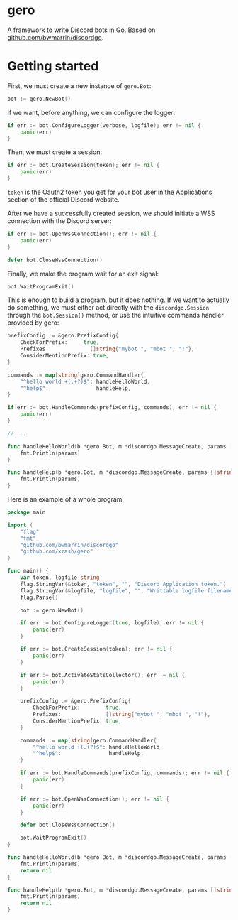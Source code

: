 # gero

A framework to write Discord bots in Go. Based on [github.com/bwmarrin/discordgo](https://github.com/bwmarrin/discordgo).

# Getting started

First, we must create a new instance of `gero.Bot`:

```go
bot := gero.NewBot()
```

If we want, before anything, we can configure the logger:

```go
if err := bot.ConfigureLogger(verbose, logfile); err != nil {
	panic(err)
}
```

Then, we must create a session:

```go
if err := bot.CreateSession(token); err != nil {
	panic(err)
}
```

`token` is the Oauth2 token you get for your bot user in the Applications section of the official Discord website.

After we have a successfully created session, we should initiate a WSS connection with the Discord server:

```go
if err := bot.OpenWssConnection(); err != nil {
	panic(err)
}

defer bot.CloseWssConnection()
```

Finally, we make the program wait for an exit signal:

```go
bot.WaitProgramExit()
```

This is enough to build a program, but it does nothing. If we want to actually do something, we must either act directly with the `discordgo.Session` through the `bot.Session()` method, or use the intuitive commands handler provided by gero:

```go
prefixConfig := &gero.PrefixConfig{
	CheckForPrefix:		true,
	Prefixes:			  []string{"mybot ", "mbot ", "!"},
	ConsiderMentionPrefix: true,
}

commands := map[string]gero.CommandHandler{
	"^hello world +(.+?)$": handleHelloWorld,
	"^help$":               handleHelp,
}

if err := bot.HandleCommands(prefixConfig, commands); err != nil {
	panic(err)
}

// ...

func handleHelloWorld(b *gero.Bot, m *discordgo.MessageCreate, params []string) error {
	fmt.Println(params)
}

func handleHelp(b *gero.Bot, m *discordgo.MessageCreate, params []string) error {
	fmt.Println(params)
}
```

Here is an example of a whole program:

```go
package main

import (
	"flag"
	"fmt"
	"github.com/bwmarrin/discordgo"
	"github.com/xrash/gero"
)

func main() {
	var token, logfile string
	flag.StringVar(&token, "token", "", "Discord Application token.")
	flag.StringVar(&logfile, "logfile", "", "Writtable logfile filename.")
	flag.Parse()

	bot := gero.NewBot()

	if err := bot.ConfigureLogger(true, logfile); err != nil {
		panic(err)
	}

	if err := bot.CreateSession(token); err != nil {
		panic(err)
	}

	if err := bot.ActivateStatsCollector(); err != nil {
		panic(err)
	}

	prefixConfig := &gero.PrefixConfig{
		CheckForPrefix:        true,
		Prefixes:              []string{"mybot ", "mbot ", "!"},
		ConsiderMentionPrefix: true,
	}

	commands := map[string]gero.CommandHandler{
		"^hello world +(.+?)$": handleHelloWorld,
		"^help$":               handleHelp,
	}

	if err := bot.HandleCommands(prefixConfig, commands); err != nil {
		panic(err)
	}

	if err := bot.OpenWssConnection(); err != nil {
		panic(err)
	}

	defer bot.CloseWssConnection()

	bot.WaitProgramExit()
}

func handleHelloWorld(b *gero.Bot, m *discordgo.MessageCreate, params []string) error {
	fmt.Println(params)
	return nil
}

func handleHelp(b *gero.Bot, m *discordgo.MessageCreate, params []string) error {
	fmt.Println(params)
	return nil
}
```
